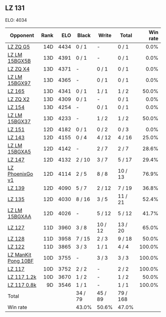 ## LZ 131 ##

ELO: 4034

Opponent | Rank | ELO | Black | Write | Total | Win rate
---------|-----:|----:|-------|-------|-------|-------:
[LZ ZQ G5](LZ%20ZQ%20G5.md) | 14D | 4434 | 0 / 1 | - | 0 / 1 | 0.0%
[LZ LM 15BGX5B](LZ%20LM%2015BGX5B.md) | 13D | 4391 | 0 / 1 | - | 0 / 1 | 0.0%
[LZ ZQ X4](LZ%20ZQ%20X4.md) | 13D | 4371 | - | 0 / 1 | 0 / 1 | 0.0%
[LZ LM 15BGX97](LZ%20LM%2015BGX97.md) | 13D | 4365 | - | 0 / 1 | 0 / 1 | 0.0%
[LZ 165](LZ%20165.md) | 13D | 4341 | 0 / 1 | 1 / 1 | 1 / 2 | 50.0%
[LZ ZQ X2](LZ%20ZQ%20X2.md) | 13D | 4309 | 0 / 1 | - | 0 / 1 | 0.0%
[LZ 154](LZ%20154.md) | 13D | 4254 | - | 0 / 1 | 0 / 1 | 0.0%
[LZ LM 15BGX37](LZ%20LM%2015BGX37.md) | 13D | 4233 | - | 1 / 2 | 1 / 2 | 50.0%
[LZ 151](LZ%20151.md) | 12D | 4182 | 0 / 1 | 0 / 2 | 0 / 3 | 0.0%
[LZ 143](LZ%20143.md) | 12D | 4155 | 0 / 4 | 4 / 12 | 4 / 16 | 25.0%
[LZ LM 15BGXA5](LZ%20LM%2015BGXA5.md) | 12D | 4142 | - | 2 / 7 | 2 / 7 | 28.6%
[LZ 147](LZ%20147.md) | 12D | 4132 | 2 / 10 | 3 / 7 | 5 / 17 | 29.4%
[LZ PhoenixGo v1](LZ%20PhoenixGo%20v1.md) | 12D | 4114 | 2 / 5 | 8 / 8 | 10 / 13 | 76.9%
[LZ 139](LZ%20139.md) | 12D | 4090 | 5 / 7 | 2 / 12 | 7 / 19 | 36.8%
[LZ 135](LZ%20135.md) | 12D | 4030 | 8 / 16 | 3 / 5 | 11 / 21 | 52.4%
[LZ LM 15BGXAA](LZ%20LM%2015BGXAA.md) | 12D | 4026 | - | 5 / 12 | 5 / 12 | 41.7%
[LZ 127](LZ%20127.md) | 11D | 3960 | 3 / 8 | 10 / 12 | 13 / 20 | 65.0%
[LZ 128](LZ%20128.md) | 11D | 3958 | 7 / 15 | 2 / 3 | 9 / 18 | 50.0%
[LZ 122](LZ%20122.md) | 11D | 3865 | 3 / 3 | 1 / 1 | 4 / 4 | 100.0%
[LZ ManKit Pong 10BF](LZ%20ManKit%20Pong%2010BF.md) | 10D | 3755 | - | 3 / 3 | 3 / 3 | 100.0%
[LZ 117](LZ%20117.md) | 10D | 3752 | 2 / 2 | - | 2 / 2 | 100.0%
[LZ 117 1.2k](LZ%20117%201.2k.md) | 10D | 3670 | 1 / 2 | - | 1 / 2 | 50.0%
[LZ 117 0.8k](LZ%20117%200.8k.md) | 9D | 3546 | 1 / 1 | - | 1 / 1 | 100.0%
Total | | | 34 / 79 | 45 / 89 | 79 / 168 | 
Win rate| | | 43.0% | 50.6% | 47.0% | 
